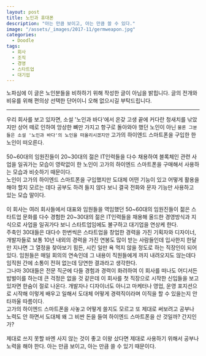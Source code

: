 ```yaml
---
layout: post
title: 노인과 휴대폰
description: "아는 만큼 보이고, 아는 만큼 쓸 수 있다."
image: "/assets/_images/2017-11/germweapon.jpg"
categories:
  - Doodle
tags:
  - 회사
  - 조직
  - 경영
  - 스타트업
  - 대기업
---
```



노파심에 이 글은 노인분들을 비하하기 위해 작성한 글이 아님을 밝힙니다. 글의 전개와 비유를 위해 편의상 선택한 단어이니 오해 없으시길 부탁드립니다.<br/>

---
우리 회사를 보고 있자면, 소설 '노인과 바다'에서 온갖 고생 끝에 커다란 청새치를 낚았지만 상어 떼로 인하여 앙상한 뼈만 가지고 항구로 돌아와야 했던 노인이 아닌 `물론 그분들은 소설 '노인과 바다'의 노인을 떠올리시겠지만` 고가의 하이엔드 스마트폰을 구입한 한 노인이 떠오른다.<br/>
<br/>
50~60대의 임원진들이 20~30대의 젊은 IT인력들을 다수 채용하여 블록체인 관련 사업을 일궈가는 모습이 영락없이 한 노인이 고가의 하이엔드 스마트폰을 구매해서 사용하는 모습과 비슷하기 때문이다.<br/>
노인이 고가의 하이엔드 스마트폰을 구입했지만 도대체 어떤 기능이 있고 어떻게 활용을 해야 할지 모르는 데다 공부도 하려 들지 않다 보니 결국 전화와 문자 기능만 사용하고 있는 모습 말이다.<br/>
<br/>
이 회사는 여러 회사들에서 대표와 임원들을 역임했던 50~60대의 임원진들이 젊은 스타트업 문화를 다수 경험한 20~30대의 젊은 IT인력들을 채용해 올드한 경영방식과 지식으로 사업을 일궈가다 보니 스타트업임에도 불구하고 대기업을 연상케 한다.<br/>
주축인 30대들은 대다수 한번씩은 스타트업을 창업한 경력을 가진 기획자와 디자이너, 개발자들로 보통 10년 내외의 경력을 가진 연봉도 많이 받는 사람들인데 입사한지 한달만 지나면 그 열정을 찾아보기 힘든, 시킨 일만 욕 먹지 않을 정도로 하는 직장인이 되어 있다. 임원들은 매일 회의의 연속인데 그 내용이 직원들에게 까지 내려오지도 않는데다 임직원 간에 소통이 전혀 없는데 당연한 결과라고 생각한다.<br/>
그나마 30대들은 전문 직군에 다들 경험과 경력이 화려하여 이 회사를 떠나도 어디서든 밥벌이를 하는데 큰 걱정은 없을 것 같은데 이 회사를 첫 직장으로 시작한 신입들을 보고 있자면 한숨이 절로 나온다. 개발자나 디자이너도 아니고 마케터나 영업, 운영 포지션으로 시작해 이렇게 배우고 일해서 도대체 어떻게 경력직이라며 이직을 할 수 있을는지 안타까울 따름이다.<br/>
고가의 하이엔드 스마트폰을 사놓고 어떻게 쓸지도 모르고 또 제대로 써보려고 공부나 노력도 안 하면서 도대체 왜 그 비싼 돈을 들여 하이엔드 스마트폰을 산 것일까? 간지인가?<br/>
<br/>
제대로 쓰지 못할 바엔 사지 않는 것이 좋고
이왕 샀다면 제대로 사용하기 위해서 공부나 노력을 해야 한다.
아는 만큼 보이고, 아는 만큼 쓸 수 있기 때문이다.
<br/>
<br/>
<script async src="//pagead2.googlesyndication.com/pagead/js/adsbygoogle.js"></script>
<ins class="adsbygoogle"
     style="display:block; text-align:center;"
     data-ad-layout="in-article"
     data-ad-format="fluid"
     data-ad-client="ca-pub-7593661227946185"
     data-ad-slot="1704507028"></ins>
<script>
     (adsbygoogle = window.adsbygoogle || []).push({});
</script>
